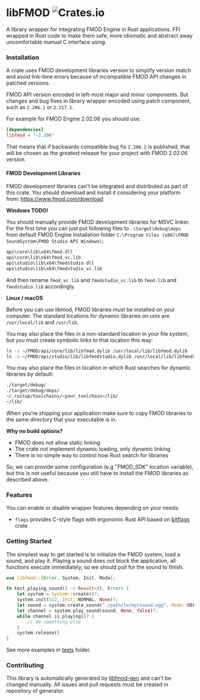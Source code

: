 # libFMOD ![Crates.io](https://img.shields.io/crates/v/libfmod)

A library wrapper for integrating FMOD Engine in Rust applications.
FFI wrapped in Rust code to make them safe, more idiomatic
and abstract away uncomfortable manual C interface using.

### Installation

A crate uses FMOD development libraries version to simplify version match and avoid link-time errors because of
incompatible FMOD API changes in patched versions.

FMOD API version encoded in left-most major and minor components. But changes and bug fixes in library wrapper encoded
using patch component, such as `2.206.1` or `2.217.1`.

For example for FMOD Engine 2.02.06 you should use:

```toml
[dependencies]
libfmod = "~2.206"
```

That means that if backwards compatible bug fix `2.206.2` is published, that will be chosen as the greatest
release for your project with FMOD 2.02.06 version.

#### FMOD Development Libraries

FMOD development libraries can't be integrated and distributed as part of this crate.
You should download and install it considering your platform from:
https://www.fmod.com/download

**Windows TODO!**

You should manually provide FMOD development libraries for MSVC linker.
For the first time you can just put following files to `.\target\debug\deps`
from default FMOD Engine installation folder `C:\Program Files (x86)\FMOD SoundSystem\FMOD Studio API Windows\`:

```bash
api\core\lib\x64\fmod.dll
api\core\lib\x64\fmod_vc.lib
api\studio\lib\x64\fmodstudio.dll
api\studio\lib\x64\fmodstudio_vc.lib
```

And then rename `fmod_vc.lib` and `fmodstudio_vc.lib` to `fmod.lib` and `fmodstudio.lib` accordingly.

**Linux / macOS**

Before you can use libmod, FMOD libraries must be installed on your computer.
The standard locations for dynamic libraries on unix are `/usr/local/lib` and `/usr/lib`.

You may also place the files in a non-standard location in your file system, but you must create symbolic links to that
location this way:

```bash
ln -s ~/FMOD/api/core/lib/libfmod.dylib /usr/local/lib/libfmod.dylib
ln -s ~/FMOD/api/studio/lib/libfmodstudio.dylib /usr/local/lib/libfmodstudio.dylib
```

You may also place the files in location in which Rust searches for dynamic libraries by default:

```bash
./target/debug/
./target/debug/deps/
~/.rustup/toolchains/<your_toolchain>/lib/
~/lib/
```

When you're shipping your application make sure to copy FMOD libraries to the same directory that your executable is in.

**Why no build options?**

* FMOD does not allow static linking
* The crate not implement dynamic loading, only dynamic linking
* There is no simple way to control how Rust search for libraries

So, we can provide some configuration (e.g "FMOD_SDK" location variable), but this is not useful 
because you still have to install the FMOD libraries as described above.

### Features

You can enable or disable wrapper features depending on your needs:

- `flags` provides C-style flags with ergonomic Rust API based on [bitflags](https://crates.io/crates/bitflags) crate

### Getting Started

The simplest way to get started is to initialize the FMOD system, load a sound, and play it.
Playing a sound does not block the application, all functions execute immediately, so we should poll for the sound to
finish.

```rust
use libfmod::{Error, System, Init, Mode};

fn test_playing_sound() -> Result<(), Error> {
    let system = System::create()?;
    system.init(512, Init::NORMAL, None)?;
    let sound = system.create_sound("./path/to/my/sound.ogg", Mode::DEFAULT, None)?;
    let channel = system.play_sound(sound, None, false)?;
    while channel.is_playing()? {
        // do something else
    }
    system.release()
}
```

See more examples in [tests](tests) folder.

### Contributing

This library is automatically generated by [libfmod-gen](https://github.com/lebedev-games/libfmod-gen)
and can't be changed manually. All issues and pull requests must be created in repository of generator. 
